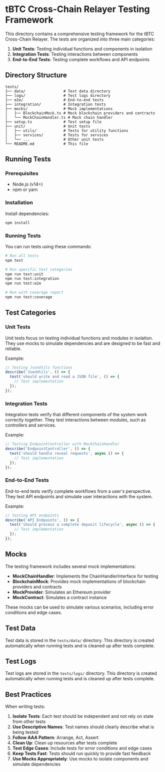 # tBTC Cross-Chain Relayer Testing Framework

This directory contains a comprehensive testing framework for the tBTC Cross-Chain Relayer. The tests are organized into three main categories:

1. **Unit Tests**: Testing individual functions and components in isolation
2. **Integration Tests**: Testing interactions between components
3. **End-to-End Tests**: Testing complete workflows and API endpoints

## Directory Structure

```
tests/
├── data/                 # Test data directory
├── logs/                 # Test logs directory
├── e2e/                  # End-to-end tests
├── integration/          # Integration tests
├── mocks/                # Mock implementations
│   ├── BlockchainMock.ts # Mock blockchain providers and contracts
│   └── MockChainHandler.ts # Mock chain handler
├── setup.ts              # Test setup file
├── unit/                 # Unit tests
│   ├── utils/            # Tests for utility functions
│   ├── services/         # Tests for services
│   └── ...               # Other unit tests
└── README.md             # This file
```

## Running Tests

### Prerequisites

- Node.js (v14+)
- npm or yarn

### Installation

Install dependencies:

```bash
npm install
```

### Running Tests

You can run tests using these commands:

```bash
# Run all tests
npm test

# Run specific test categories
npm run test:unit
npm run test:integration
npm run test:e2e

# Run with coverage report
npm run test:coverage
```

## Test Categories

### Unit Tests

Unit tests focus on testing individual functions and modules in isolation. They use mocks to simulate dependencies and are designed to be fast and reliable.

Example:

```typescript
// Testing JsonUtils functions
describe('JsonUtils', () => {
  test('should write and read a JSON file', () => {
    // Test implementation
  });
});
```

### Integration Tests

Integration tests verify that different components of the system work correctly together. They test interactions between modules, such as controllers and services.

Example:

```typescript
// Testing EndpointController with MockChainHandler
describe('EndpointController', () => {
  test('should handle reveal requests', async () => {
    // Test implementation
  });
});
```

### End-to-End Tests

End-to-end tests verify complete workflows from a user's perspective. They test API endpoints and simulate user interactions with the system.

Example:

```typescript
// Testing API endpoints
describe('API Endpoints', () => {
  test('should process a complete deposit lifecycle', async () => {
    // Test implementation
  });
});
```

## Mocks

The testing framework includes several mock implementations:

- **MockChainHandler**: Implements the ChainHandlerInterface for testing
- **BlockchainMock**: Provides mock implementations of blockchain providers and contracts
- **MockProvider**: Simulates an Ethereum provider
- **MockContract**: Simulates a contract instance

These mocks can be used to simulate various scenarios, including error conditions and edge cases.

## Test Data

Test data is stored in the `tests/data/` directory. This directory is created automatically when running tests and is cleaned up after tests complete.

## Test Logs

Test logs are stored in the `tests/logs/` directory. This directory is created automatically when running tests and is cleaned up after tests complete.

## Best Practices

When writing tests:

1. **Isolate Tests**: Each test should be independent and not rely on state from other tests
2. **Use Descriptive Names**: Test names should clearly describe what is being tested
3. **Follow AAA Pattern**: Arrange, Act, Assert
4. **Clean Up**: Clean up resources after tests complete
5. **Test Edge Cases**: Include tests for error conditions and edge cases
6. **Keep Tests Fast**: Tests should run quickly to provide fast feedback
7. **Use Mocks Appropriately**: Use mocks to isolate components and simulate dependencies
